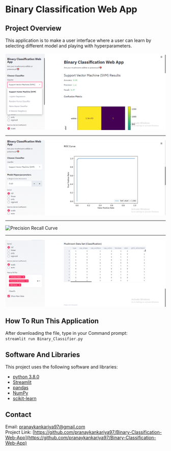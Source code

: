 
# Binary Classification Web App

## Project Overview
This application is to make a user interface where a user can learn by selecting different model and playing with hyperparameters.<br><br>
<img src="https://github.com/pranaykankariya97/Binary-Classification-Web-App/blob/master/Images/confusion-matrix.png" alt="Confusion Matrix"/>

---
<img src="https://github.com/pranaykankariya97/Binary-Classification-Web-App/blob/master/Images/roc-auc.png" alt="ROC-AUC Curve"/>

---
<img src="https://github.com/pranaykankariya97/Binary-Classification-Web-App/blob/master/Images/precision-recall.png" alt="Precision Recall Curve"/>

---
<img src="https://github.com/pranaykankariya97/Binary-Classification-Web-App/blob/master/Images/data.png" alt="Raw data"/>

## How To Run This Application
After downloading the file, type in your Command prompt:<br>
`streamlit run Binary_Classifier.py`

## Software And Libraries
This project uses the following software and libraries:
* [python 3.8.0](https://www.python.org/downloads/release/python-380/)
* [Streamlit](https://www.streamlit.io/)
* [pandas](https://pandas.pydata.org/)
* [NumPy](https://numpy.org/)
* [scikit-learn](https://scikit-learn.org/stable/)

## Contact
Email: pranaykankariya97@gmail.com <br>
Project Link: [https://github.com/pranaykankariya97/Binary-Classification-Web-App](https://github.com/pranaykankariya97/Binary-Classification-Web-App)

